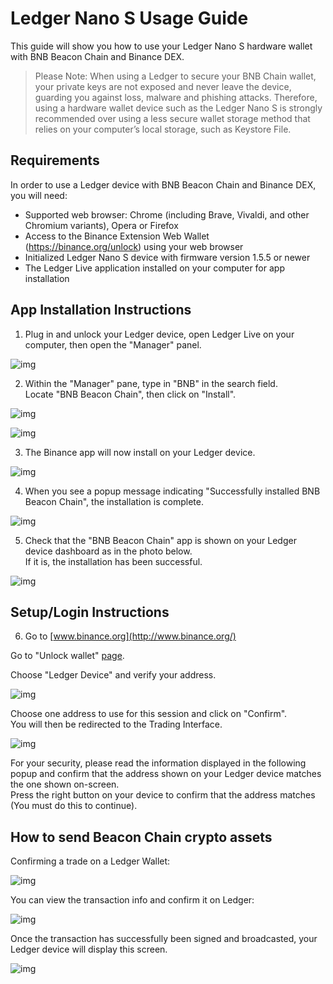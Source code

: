 # Ledger Nano S Usage Guide

This guide will show you how to use your Ledger Nano S hardware wallet with BNB Beacon Chain and Binance DEX.

> Please Note: When using a Ledger to secure your BNB Chain wallet, your private keys are not exposed and never leave the device, guarding you against loss, malware and phishing attacks.
Therefore, using a hardware wallet device such as the Ledger Nano S is strongly recommended over using a less secure wallet storage method that relies on your computer’s local storage, such as Keystore File.

## Requirements

In order to use a Ledger device with BNB Beacon Chain and Binance DEX, you will need:

- Supported web browser: Chrome (including Brave, Vivaldi, and other Chromium variants), Opera or Firefox
- Access to the Binance Extension Web Wallet (https://binance.org/unlock) using your web browser
- Initialized Ledger Nano S device with firmware version 1.5.5 or newer
- The Ledger Live application installed on your computer for app installation

## App Installation Instructions

1) Plug in and unlock your Ledger device, open Ledger Live on your computer, then open the "Manager" panel.

![img](assets/ledger-nano-s-usage-guide/manage.png)

2) Within the "Manager" pane, type in "BNB" in the search field.<br/>
Locate "BNB Beacon Chain", then click on "Install".

![img](assets/ledger-nano-s-usage-guide/install.png)

![img](assets/ledger-nano-s-usage-guide/search.png)


3) The Binance app will now install on your Ledger device.

![img](assets/ledger-nano-s-usage-guide/installing.png)

4) When you see a popup message indicating "Successfully installed BNB Beacon Chain", the installation is complete.

![img](assets/ledger-nano-s-usage-guide/success.png)


5) Check that the "BNB Beacon Chain" app is shown on your Ledger device dashboard as in the photo below.<br/>
If it is, the installation has been successful.

![img](assets/ledger-nano-s-usage-guide/app.png)

## Setup/Login Instructions

6) Go to [www.binance.org](http://www.binance.org/)

Go to "Unlock wallet" [page](https://www.binance.org/en/unlock).

Choose "Ledger Device" and verify your address.

![img](assets/ledger-nano-s-usage-guide/ledger.png)

Choose one address to use for this session and click on "Confirm".<br/>
You will then be redirected to the Trading Interface.

![img](assets/ledger-nano-s-usage-guide/address.png)


For your security, please read the information displayed in the following popup and confirm that the address shown on your Ledger device matches the one shown on-screen.<br/>
Press the right button on your device to confirm that the address matches (You must do this to continue).

## How to send Beacon Chain crypto assets

Confirming a trade on a Ledger Wallet:

![img](assets/ledger-nano-s-usage-guide/transaction.png)

You can view the transaction info and confirm it on Ledger:

![img](assets/ledger-nano-s-usage-guide/preview.png)

Once the transaction has successfully been signed and broadcasted, your Ledger device will display this screen.

![img](assets/ledger-nano-s-usage-guide/sign.png)







